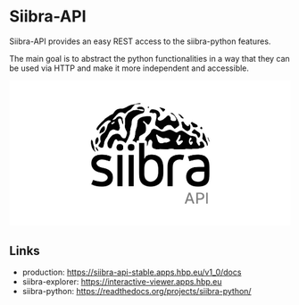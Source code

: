 # Siibra-API

Siibra-API provides an easy REST access to the siibra-python features.

The main goal is to abstract the python functionalities in a way that they can be used via HTTP and make it more independent and accessible.


![](../static/images/siibra-api.jpeg)

## Links

- production: <https://siibra-api-stable.apps.hbp.eu/v1_0/docs>
- siibra-explorer: <https://interactive-viewer.apps.hbp.eu>
- siibra-python: <https://readthedocs.org/projects/siibra-python/>
